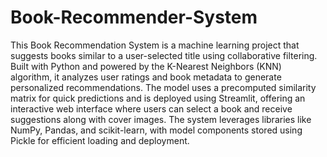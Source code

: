 # Book-Recommender-System
This Book Recommendation System is a machine learning project that suggests books similar to a user-selected title using collaborative filtering. Built with Python and powered by the K-Nearest Neighbors (KNN) algorithm, it analyzes user ratings and book metadata to generate personalized recommendations. The model uses a precomputed similarity matrix for quick predictions and is deployed using Streamlit, offering an interactive web interface where users can select a book and receive suggestions along with cover images. The system leverages libraries like NumPy, Pandas, and scikit-learn, with model components stored using Pickle for efficient loading and deployment.
